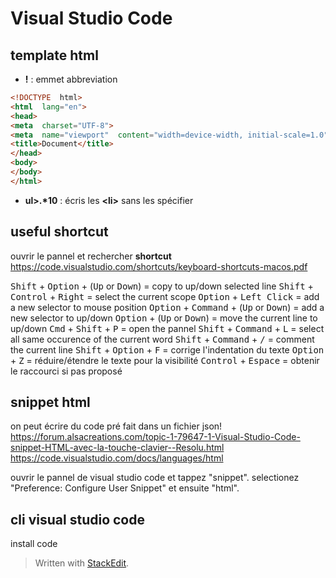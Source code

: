 ﻿# Visual Studio Code
## template html
- **!** : emmet abbreviation
```html
<!DOCTYPE  html>
<html  lang="en">
<head>
<meta  charset="UTF-8">
<meta  name="viewport"  content="width=device-width, initial-scale=1.0">
<title>Document</title>
</head>
<body>
</body>
</html>
```

- **ul>.\*10**  : écris les **\<li>** sans les spécifier

## useful shortcut
ouvrir le pannel et rechercher **shortcut**
https://code.visualstudio.com/shortcuts/keyboard-shortcuts-macos.pdf

<kbd>Shift</kbd> + <kbd>Option</kbd> + (<kbd>Up</kbd> or <kbd>Down</kbd>) = copy to up/down selected line
<kbd>Shift</kbd> + <kbd>Control</kbd> + <kbd>Right</kbd> = select the current scope
<kbd>Option</kbd> + <kbd>Left Click</kbd> = add a new selector to mouse position
<kbd>Option</kbd> + <kbd>Command</kbd> +  (<kbd>Up</kbd> or <kbd>Down</kbd>) = add a new selector to up/down
<kbd>Option</kbd> +  (<kbd>Up</kbd> or <kbd>Down</kbd>) = move the current line to up/down
<kbd>Cmd</kbd> + <kbd>Shift</kbd> +  <kbd>P</kbd> = open the pannel
<kbd>Shift</kbd> + <kbd>Command</kbd> +  <kbd>L</kbd> = select all same occurence of the current word
<kbd>Shift</kbd> + <kbd>Command</kbd> +  <kbd>/</kbd> = comment the current line
<kbd>Shift</kbd> + <kbd>Option</kbd> +  <kbd>F</kbd> = corrige l'indentation du texte
<kbd>Option</kbd> + <kbd>Z</kbd> = réduire/étendre le texte pour la visibilité
<kbd>Control</kbd> + <kbd>Espace</kbd> = obtenir le raccourci si pas proposé


## snippet html
on peut écrire du code pré fait dans un fichier json!
https://forum.alsacreations.com/topic-1-79647-1-Visual-Studio-Code-snippet-HTML-avec-la-touche-clavier--Resolu.html
https://code.visualstudio.com/docs/languages/html

ouvrir le pannel de visual studio code et tappez "snippet". selectionez "Preference: Configure User Snippet" et ensuite "html".

## cli visual studio code
install code









> Written with [StackEdit](https://stackedit.io/).
